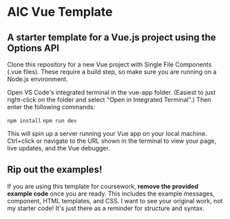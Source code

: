 # AIC Vue Template
## A starter template for a Vue.js project using the Options API

Clone this repository for a new Vue project with Single File Components (.vue files). These require a build step, so make sure you are running on a Node.js environment.

Open VS Code's integrated terminal in the vue-app folder. (Easiest to just right-click on the folder and select "Open in Integrated Terminal".) Then enter the following commands:

`npm install`
`npm run dev`

This will spin up a server running your Vue app on your local machine. Ctrl+click or navigate to the URL shown in the terminal to view your page, live updates, and the Vue debugger.

## Rip out the examples!

If you are using this template for coursework, **remove the provided example code** once you are ready. This includes the example messages, component, HTML templates, and CSS. I want to see your original work, not my starter code! It's just there as a reminder for structure and syntax. 